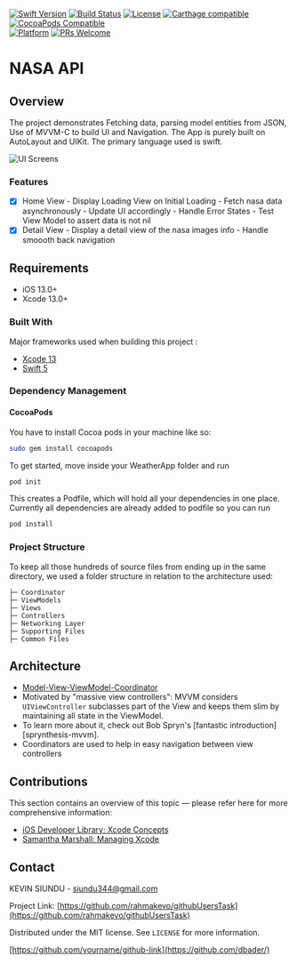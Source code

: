 [![Swift Version][swift-image]][swift-url]
[![Build Status][travis-image]][travis-url]
[![License][license-image]][license-url]
[![Carthage compatible](https://img.shields.io/badge/Carthage-compatible-4BC51D.svg?style=flat)](https://github.com/Carthage/Carthage)
[![CocoaPods Compatible](https://img.shields.io/cocoapods/v/EZSwiftExtensions.svg)](https://img.shields.io/cocoapods/v/LFAlertController.svg)  
[![Platform](https://img.shields.io/cocoapods/p/LFAlertController.svg?style=flat)](http://cocoapods.org/pods/LFAlertController)
[![PRs Welcome](https://img.shields.io/badge/PRs-welcome-brightgreen.svg?style=flat-square)](http://makeapullrequest.com)

# NASA API

## Overview

The project demonstrates Fetching data, parsing model entities from JSON, Use of MVVM-C to build UI and Navigation. The App is purely built on AutoLayout and UIKit. The primary language used is swift.

![UI Screens](https://i.ibb.co/4ttrC6t/Screenshot-2022-07-26-at-05-16-56.png)

### Features

- [x] Home View
      - Display Loading View on Initial Loading
      - Fetch nasa data asynchronously
      - Update UI accordingly
      - Handle Error States
      - Test View Model to assert data is not nil
- [x] Detail View
      - Display a detail view of the nasa images info
      - Handle smoooth back navigation

## Requirements

- iOS 13.0+
- Xcode 13.0+

### Built With

Major frameworks used when building this project :
* [Xcode 13](https://developer.apple.com/xcode/)
* [Swift 5](https://swift.org/blog/swift-5-released/)

### Dependency Management

#### CocoaPods
You have to install Cocoa pods in your machine like so:
```sh
sudo gem install cocoapods
```

To get started, move inside your WeatherApp folder and run
```sh
pod init
```

This creates a Podfile, which will hold all your dependencies in one place. Currently all dependencies are already added to podfile so you can run

```sh
pod install
```

### Project Structure

To keep all those hundreds of source files from ending up in the same directory, we used a folder structure in relation to the architecture used:

    ├─ Coordinator
    ├─ ViewModels
    ├─ Views
    ├─ Controllers
    ├─ Networking Layer
    ├─ Supporting Files
    ├─ Common Files
    
## Architecture
 * [Model-View-ViewModel-Coordinator](MVVM-C)
 * Motivated by "massive view controllers": MVVM considers `UIViewController` subclasses part of the View and keeps them slim by maintaining all state in the ViewModel.
 * To learn more about it, check out Bob Spryn's [fantastic introduction][sprynthesis-mvvm].
 * Coordinators are used to help in easy navigation between view controllers

## Contributions

This section contains an overview of this topic — please refer here for more comprehensive information:

- [iOS Developer Library: Xcode Concepts][apple-xcode-concepts]
- [Samantha Marshall: Managing Xcode][pewpew-managing-xcode]

[apple-xcode-concepts]: https://developer.apple.com/library/ios/featuredarticles/XcodeConcepts/
[pewpew-managing-xcode]: http://pewpewthespells.com/blog/managing_xcode.html
  
<!-- CONTACT -->
## Contact

KEVIN SIUNDU - siundu344@gmail.com

Project Link: [https://github.com/rahmakevo/githubUsersTask](https://github.com/rahmakevo/githubUsersTask)

Distributed under the MIT license. See ``LICENSE`` for more information.

[https://github.com/yourname/github-link](https://github.com/dbader/)

[swift-image]:https://img.shields.io/badge/swift-3.0-orange.svg
[swift-url]: https://swift.org/
[license-image]: https://img.shields.io/badge/License-MIT-blue.svg
[license-url]: LICENSE
[travis-image]: https://img.shields.io/travis/dbader/node-datadog-metrics/master.svg?style=flat-square
[travis-url]: https://travis-ci.org/dbader/node-datadog-metrics
[codebeat-image]: https://codebeat.co/badges/c19b47ea-2f9d-45df-8458-b2d952fe9dad
[codebeat-url]: https://codebeat.co/projects/github-com-vsouza-awesomeios-com

